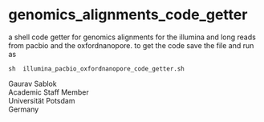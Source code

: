# genomics_alignments_code_getter
a shell code getter for genomics alignments for the illumina and long reads from pacbio and the oxfordnanopore. to get the code save the file and run as 
```
sh  illumina_pacbio_oxfordnanopore_code_getter.sh
```
Gaurav Sablok \
Academic Staff Member \
Universität Potsdam \
Germany

